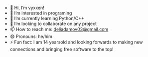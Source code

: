 - 👋 Hi, I’m vyxxen!
- 👀 I’m interested in programing
- 🌱 I’m currently learning Python/C++
- 💞️ I’m looking to collaborate on any project
- 📫 How to reach me: deliadamov03@gmail.com
- 😄 Pronouns: he/him
- ⚡ Fun fact: I am 14 yearsold and looking forwards to making  new connections and bringing free software to the top!

<!---
v1xx3n-arch/v1xx3n-arch is a ✨ special ✨ repository because its `README.md` (this file) appears on your GitHub profile.
You can click the Preview link to take a look at your changes.
--->
